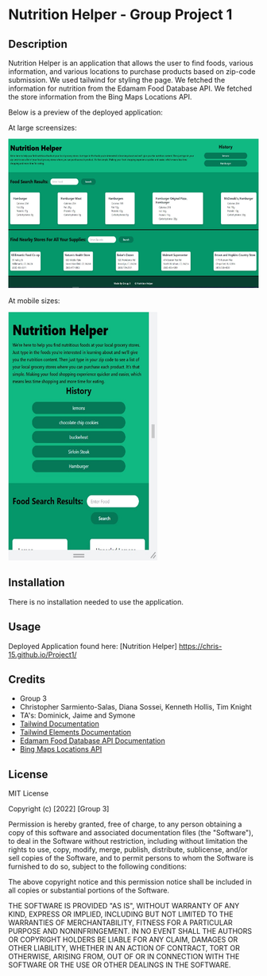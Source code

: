 # Nutrition Helper - Group Project 1 

## Description 

Nutrition Helper is an application that allows the user to find foods, various information, and various locations to purchase products based on zip-code submission. We used tailwind for styling the page. We fetched the information for nutrition from the Edamam Food Database API. We fetched the store information from the Bing Maps Locations API. 

Below is a preview of the deployed application:

At large screensizes:

<img src="./assets/images/nutrition_helper-004.jpg" width="600" height="300">

At mobile sizes:

<img src="./assets/images/nutrition_helper_bp575_001.jpg" width="300" height="500">

## Installation

There is no installation needed to use the application.


## Usage 

Deployed Application found here: [Nutrition Helper] https://chris-15.github.io/Project1/


## Credits

- Group 3
- Christopher Sarmiento-Salas, Diana Sossei, Kenneth Hollis, Tim Knight
- TA's: Dominick, Jaime and Symone
- [Tailwind Documentation](https://tailwind-elements.com/)
- [Tailwind Elements Documentation](https://tailwind-elements.com/quick-start/)
- [Edamam Food Database API Documentation](https://developer.edamam.com/food-database-api-docs#/)
- [Bing Maps Locations API](https://docs.microsoft.com/en-us/bingmaps/rest-services/locations/)


## License

MIT License

Copyright (c) [2022] [Group 3]

Permission is hereby granted, free of charge, to any person obtaining a copy
of this software and associated documentation files (the "Software"), to deal
in the Software without restriction, including without limitation the rights
to use, copy, modify, merge, publish, distribute, sublicense, and/or sell
copies of the Software, and to permit persons to whom the Software is
furnished to do so, subject to the following conditions:

The above copyright notice and this permission notice shall be included in all
copies or substantial portions of the Software.

THE SOFTWARE IS PROVIDED "AS IS", WITHOUT WARRANTY OF ANY KIND, EXPRESS OR
IMPLIED, INCLUDING BUT NOT LIMITED TO THE WARRANTIES OF MERCHANTABILITY,
FITNESS FOR A PARTICULAR PURPOSE AND NONINFRINGEMENT. IN NO EVENT SHALL THE
AUTHORS OR COPYRIGHT HOLDERS BE LIABLE FOR ANY CLAIM, DAMAGES OR OTHER
LIABILITY, WHETHER IN AN ACTION OF CONTRACT, TORT OR OTHERWISE, ARISING FROM,
OUT OF OR IN CONNECTION WITH THE SOFTWARE OR THE USE OR OTHER DEALINGS IN THE
SOFTWARE.